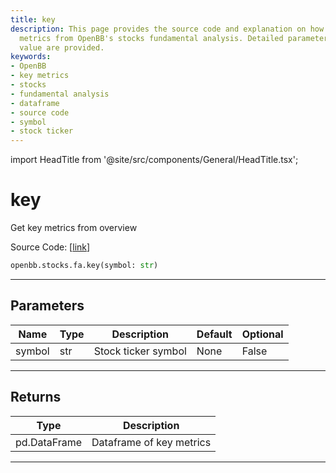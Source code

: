 ```yaml
---
title: key
description: This page provides the source code and explanation on how to get key
  metrics from OpenBB's stocks fundamental analysis. Detailed parameters and return
  value are provided.
keywords:
- OpenBB
- key metrics
- stocks
- fundamental analysis
- dataframe
- source code
- symbol
- stock ticker
---
```


import HeadTitle from '@site/src/components/General/HeadTitle.tsx';

<HeadTitle title="key - Fa - Stocks - Reference | OpenBB SDK Docs" />

# key

Get key metrics from overview

Source Code: [[link](https://github.com/OpenBB-finance/OpenBBTerminal/tree/main/openbb_terminal/stocks/fundamental_analysis/av_model.py#L101)]

```python
openbb.stocks.fa.key(symbol: str)
```

---

## Parameters

| Name | Type | Description | Default | Optional |
| ---- | ---- | ----------- | ------- | -------- |
| symbol | str | Stock ticker symbol | None | False |


---

## Returns

| Type | Description |
| ---- | ----------- |
| pd.DataFrame | Dataframe of key metrics |
---
